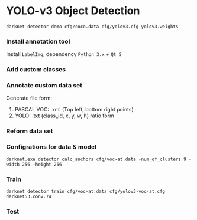 # YOLO-v3 Object Detection

```
darknet detector demo cfg/coco.data cfg/yolov3.cfg yolov3.weights
```


### Install annotation tool
Install `LabelImg`, dependency `Python 3.x` + `Qt 5`

### Add custom classes

### Annotate custom data set
Generate file form:
1. PASCAL VOC: .xml (Top left, bottom right points)
2. YOLO: .txt (class_id, x, y, w, h) ratio form

### Reform data set

### Configrations for data & model
```
darknet.exe detector calc_anchors cfg/voc-at.data -num_of_clusters 9 -width 256 -height 256
```

### Train
```
darknet detector train cfg/voc-at.data cfg/yolov3-voc-at.cfg darknet53.conv.74
```

### Test

